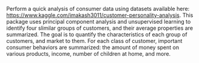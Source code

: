 Perform a quick analysis of consumer data using datasets available here: https://www.kaggle.com/imakash3011/customer-personality-analysis. This package uses principal component analysis and unsupervised learning to identify four slimilar groups of customers, and their average properties are summarized. The goal is to quantify the characteristics of each group of customers, and market to them. For each class of customer, important consumer behaviors are summarized: the amount of money spent on various products, income, number of children at home, and more. 
